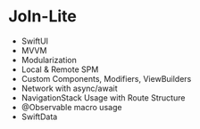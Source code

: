 # JoIn-Lite

- SwiftUI
- MVVM
- Modularization
- Local & Remote SPM
- Custom Components, Modifiers, ViewBuilders
- Network with async/await
- NavigationStack Usage with Route Structure
- @Observable macro usage
- SwiftData

